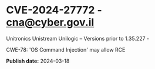 # CVE-2024-27772 - cna@cyber.gov.il


Unitronics Unistream Unilogic – Versions prior to 1.35.227 -

CWE-78: 'OS Command Injection' may allow RCE



**Publish date:** 2024-03-18
